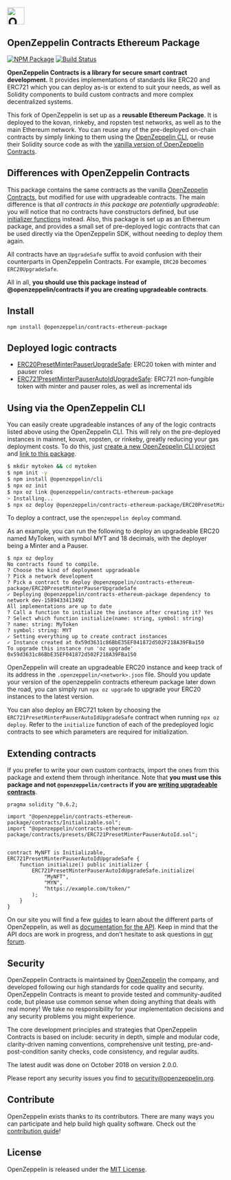 # <img src="logo.png" alt="OpenZeppelin" height="40px">

## OpenZeppelin Contracts Ethereum Package

[![NPM Package](https://img.shields.io/npm/v/@openzeppelin/contracts-ethereum-package.svg)](https://www.npmjs.org/package/@openzeppelin/contracts-ethereum-package)
[![Build Status](https://circleci.com/gh/OpenZeppelin/openzeppelin-contracts-ethereum-package.svg?style=shield)](https://circleci.com/gh/OpenZeppelin/openzeppelin-contracts-ethereum-package)

**OpenZeppelin Contracts is a library for secure smart contract development.** It provides implementations of standards like ERC20 and ERC721 which you can deploy as-is or extend to suit your needs, as well as Solidity components to build custom contracts and more complex decentralized systems.

This fork of OpenZeppelin is set up as a **reusable Ethereum Package**. It is deployed to the kovan, rinkeby, and ropsten test networks, as well as to the main Ethereum network. You can reuse any of the pre-deployed on-chain contracts by simply linking to them using the [OpenZeppelin CLI](https://docs.openzeppelin.com/cli), or reuse their Solidity source code as with the [vanilla version of OpenZeppelin Contracts](https://docs.openzeppelin.com/contracts).

## Differences with OpenZeppelin Contracts

This package contains the same contracts as the vanilla [OpenZeppelin Contracts](https://github.com/openZeppelin/openzeppelin-contracts), but modified for use with upgradeable contracts. The main difference is that _all contracts in this package are potentially upgradeable_: you will notice that no contracts have constructors defined, but use [initializer functions](https://docs.openzeppelin.com/upgrades/writing-upgradeable#initializers) instead. Also, this package is set up as an Ethereum package, and provides a small set of pre-deployed logic contracts that can be used directly via the OpenZeppelin SDK, without needing to deploy them again.

All contracts have an `UpgradeSafe` suffix to avoid confusion with their counterparts in OpenZeppelin Contracts. For example, `ERC20` becomes `ERC20UpgradeSafe`.

All in all, **you should use this package instead of @openzeppelin/contracts if you are creating upgradeable contracts**.

## Install

```
npm install @openzeppelin/contracts-ethereum-package
```

## Deployed logic contracts

- [ERC20PresetMinterPauserUpgradeSafe]: ERC20 token with minter and pauser roles
- [ERC721PresetMinterPauserAutoIdUpgradeSafe]: ERC721 non-fungible token with minter and pauser roles, as well as incremental ids

## Using via the OpenZeppelin CLI

You can easily create upgradeable instances of any of the logic contracts listed above using the OpenZeppelin CLI. This will rely on the pre-deployed instances in mainnet, kovan, ropsten, or rinkeby, greatly reducing your gas deployment costs. To do this, just [create a new OpenZeppelin CLI project](https://docs.openzeppelin.com/cli/getting-started) and [link to this package](https://docs.openzeppelin.com/cli/dependencies#linking-the-contracts-ethereum-package).

```bash
$ mkdir mytoken && cd mytoken
$ npm init -y
$ npm install @openzeppelin/cli
$ npx oz init
$ npx oz link @openzeppelin/contracts-ethereum-package
> Installing...
$ npx oz deploy @openzeppelin/contracts-ethereum-package/ERC20PresetMinterPauserUpgradeSafe
```

To deploy a contract, use the `openzeppelin deploy` command. 

As an example, you can run the following to deploy an upgradeable ERC20 named MyToken, with symbol MYT and 18 decimals, with the deployer being a Minter and a Pauser.

```
$ npx oz deploy
No contracts found to compile.
? Choose the kind of deployment upgradeable
? Pick a network development
? Pick a contract to deploy @openzeppelin/contracts-ethereum-package/ERC20PresetMinterPauserUpgradeSafe
✓ Deploying @openzeppelin/contracts-ethereum-package dependency to network dev-1589433413492
All implementations are up to date
? Call a function to initialize the instance after creating it? Yes
? Select which function initialize(name: string, symbol: string)
? name: string: MyToken
? symbol: string: MYT
✓ Setting everything up to create contract instances
✓ Instance created at 0x59d3631c86BbE35EF041872d502F218A39FBa150
To upgrade this instance run 'oz upgrade'
0x59d3631c86BbE35EF041872d502F218A39FBa150
```

OpenZeppelin will create an upgradeable ERC20 instance and keep track of its address in the `.openzeppelin/<network>.json` file. Should you update your version of the openzeppelin contracts ethereum package later down the road, you can simply run `npx oz upgrade` to upgrade your ERC20 instances to the latest version.

You can also deploy an ERC721 token by choosing the `ERC721PresetMinterPauserAutoIdUpgradeSafe` contract when running `npx oz deploy`. Refer to the `initialize` function of each of the predeployed logic contracts to see which parameters are required for initialization.

## Extending contracts

If you prefer to write your own custom contracts, import the ones from this package and extend them through inheritance. Note that **you must use this package and not `@openzeppelin/contracts` if you are [writing upgradeable contracts](https://docs.openzeppelin.com/upgrades/writing-upgradeable)**.

```solidity
pragma solidity ^0.6.2;

import "@openzeppelin/contracts-ethereum-package/contracts/Initializable.sol";
import "@openzeppelin/contracts-ethereum-package/contracts/presets/ERC721PresetMinterPauserAutoId.sol";


contract MyNFT is Initializable, ERC721PresetMinterPauserAutoIdUpgradeSafe {
    function initialize() public initializer {
        ERC721PresetMinterPauserAutoIdUpgradeSafe.initialize(
            "MyNFT",
            "MYN",
            "https://example.com/token/"
        );
    }
}
```

On our site you will find a few [guides] to learn about the different parts of OpenZeppelin, as well as [documentation for the API][API docs]. Keep in mind that the API docs are work in progress, and don’t hesitate to ask questions in [our forum][forum].

## Security

OpenZeppelin Contracts is maintained by [OpenZeppelin] the company, and developed following our high standards for code quality and security. OpenZeppelin Contracts is meant to provide tested and community-audited code, but please use common sense when doing anything that deals with real money! We take no responsibility for your implementation decisions and any security problems you might experience.

The core development principles and strategies that OpenZeppelin Contracts is based on include: security in depth, simple and modular code, clarity-driven naming conventions, comprehensive unit testing, pre-and-post-condition sanity checks, code consistency, and regular audits.

The latest audit was done on October 2018 on version 2.0.0.

Please report any security issues you find to security@openzeppelin.org.

## Contribute

OpenZeppelin exists thanks to its contributors. There are many ways you can participate and help build high quality software. Check out the [contribution guide]!

## License

OpenZeppelin is released under the [MIT License](LICENSE).

[API docs]: https://docs.openzeppelin.com/contracts/api/token/erc20
[guides]: https://docs.openzeppelin.com/contracts/
[forum]: https://forum.openzeppelin.com
[OpenZeppelin]: https://openzeppelin.com
[contribution guide]: CONTRIBUTING.md
[ERC20PresetMinterPauserUpgradeSafe]: https://docs.openzeppelin.com/contracts/3.x/api/presets#ERC20PresetMinterPauser
[ERC721PresetMinterPauserAutoIdUpgradeSafe]: https://docs.openzeppelin.com/contracts/3.x/api/presets#ERC721PresetMinterPauserAutoId
